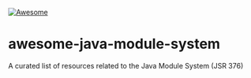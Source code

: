 [![Awesome](https://awesome.re/badge-flat2.svg)](https://awesome.re)

# awesome-java-module-system
A curated list of resources related to the Java Module System (JSR 376)
